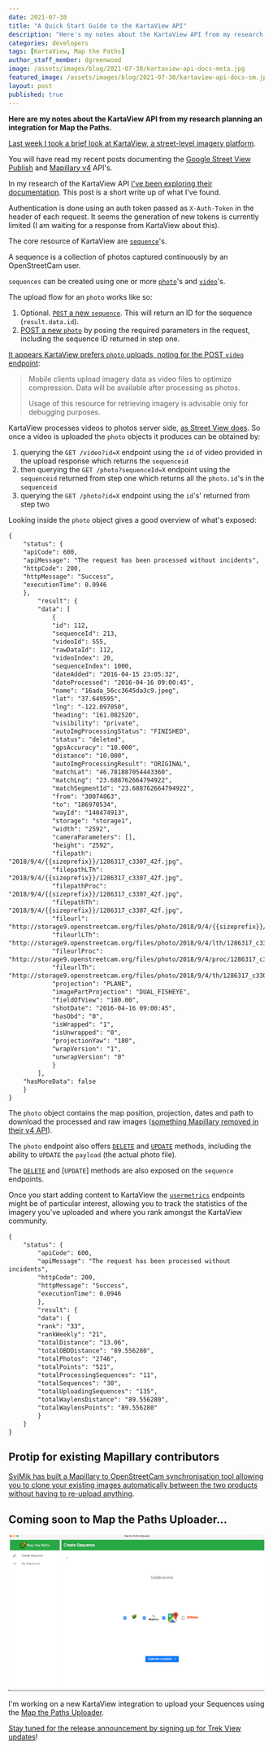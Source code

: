 ```yaml
---
date: 2021-07-30
title: "A Quick Start Guide to the KartaView API"
description: "Here's my notes about the KartaView API from my research planning an integration for Map the Paths."
categories: developers
tags: [KartaView, Map the Paths]
author_staff_member: dgreenwood
image: /assets/images/blog/2021-07-30/kartaview-api-docs-meta.jpg
featured_image: /assets/images/blog/2021-07-30/kartaview-api-docs-sm.jpg
layout: post
published: true
---
```


**Here are my notes about the KartaView API from my research planning an integration for Map the Paths.**

[Last week I took a brief look at KartaView, a street-level imagery platform](/blog/2021/getting-started-with-kartaview).

You will have read my recent posts documenting the [Google Street View Publish](/blog/2021/2preparing-360-video-upload-street-view-publish-api) and [Mapillary v4](/blog/2021/migrating-from-mapillary-api-v3-to-v4) API's.

In my research of the KartaView API [I've been exploring their documentation](http://doc.kartaview.org/). This post is a short write up of what I've found.

Authentication is done using an auth token passed as `X-Auth-Token` in the header of each request. It seems the generation of new tokens is currently limited (I am waiting for a response from KartaView about this).

The core resource of KartaView are [`sequence`](http://doc.kartaview.org/#tag/Sequence)'s.

A sequence is a collection of photos captured continuously by an OpenStreetCam user. 

`sequences` can be created using one or more [`photo`](http://doc.kartaview.org/#tag/Photo)'s and [`video`](http://doc.kartaview.org/#tag/Video)'s.

The upload flow for an `photo` works like so:

1. Optional. [`POST` a new `sequence`](http://doc.kartaview.org/#operation/sequenceCreate). This will return an ID for the sequence (`result.data.id`).
2. [POST a new `photo`](http://doc.kartaview.org/#operation/photoCreate) by posing the required parameters in the request, including the sequence ID returned in step one.

[It appears KartaView prefers `photo` uploads, noting for the POST `video` endpoint](http://doc.kartaview.org/#tag/Video):

> Mobile clients upload imagery data as video files to optimize compression. Data will be available after processing as photos.
>
> Usage of this resource for retrieving imagery is advisable only for debugging purposes.

KartaView processes videos to photos server side, [as Street View does](/blog/2021/preparing-360-video-upload-street-view-publish-api). So once a video is uploaded the `photo` objects it produces can be obtained by:

1. querying the `GET /video?id=X` endpoint using the `id` of video provided in the upload response which returns the `sequenceid`
2. then querying the `GET /photo?sequenceId=X` endpoint using the `sequenceid` returned from step one which returns all the `photo.id`'s in the `sequenceid` 
3. querying the `GET /photo?id=X` endpoint using the `id`'s' returned from step two

Looking inside the `photo` object gives a good overview of what's exposed:

```
{
	"status": {
	"apiCode": 600,
	"apiMessage": "The request has been processed without incidents",
	"httpCode": 200,
	"httpMessage": "Success",
	"executionTime": 0.0946
	},
		"result": {
		"data": [
			{
			"id": 112,
			"sequenceId": 213,
			"videoId": 555,
			"rawDataId": 112,
			"videoIndex": 20,
			"sequenceIndex": 1000,
			"dateAdded": "2016-04-15 23:05:32",
			"dateProcessed": "2016-04-16 09:00:45",
			"name": "16ada_56cc3645da3c9.jpeg",
			"lat": "37.649595",
			"lng": "-122.097050",
			"heading": "161.082520",
			"visibility": "private",
			"autoImgProcessingStatus": "FINISHED",
			"status": "deleted",
			"gpsAccuracy": "10.000",
			"distance": "10.000",
			"autoImgProcessingResult": "ORIGINAL",
			"matchLat": "46.781887054443360",
			"matchLng": "23.688762664794922",
			"matchSegmentId": "23.688762664794922",
			"from": "30074863",
			"to": "186970534",
			"wayId": "140474913",
			"storage": "storage1",
			"width": "2592",
			"cameraParameters": [],
			"height": "2592",
			"filepath": "2018/9/4/{{sizeprefix}}/1286317_c3307_42f.jpg",
			"filepathLTh": "2018/9/4/{{sizeprefix}}/1286317_c3307_42f.jpg",
			"filepathProc": "2018/9/4/{{sizeprefix}}/1286317_c3307_42f.jpg",
			"filepathTh": "2018/9/4/{{sizeprefix}}/1286317_c3307_42f.jpg",
			"fileurl": "http://storage9.openstreetcam.org/files/photo/2018/9/4/{{sizeprefix}}/1286317_c3307_42f.jpg",
			"fileurlLTh": "http://storage9.openstreetcam.org/files/photo/2018/9/4/lth/1286317_c3307_42f.jpg",
			"fileurlProc": "http://storage9.openstreetcam.org/files/photo/2018/9/4/proc/1286317_c3307_42f.jpg",
			"fileurlTh": "http://storage9.openstreetcam.org/files/photo/2018/9/4/th/1286317_c3307_42f.jpg",
			"projection": "PLANE",
			"imagePartProjection": "DUAL_FISHEYE",
			"fieldOfView": "180.00",
			"shotDate": "2016-04-16 09:00:45",
			"hasObd": "0",
			"isWrapped": "1",
			"isUnwrapped": "0",
			"projectionYaw": "180",
			"wrapVersion": "1",
			"unwrapVersion": "0"
			}
		],
	"hasMoreData": false
	}
}
```

The `photo` object contains the map position, projection, dates and path to download the processed and raw images ([something Mapillary removed in their v4 API](/blog/2021/migrating-from-mapillary-api-v3-to-v4)).

The `photo` endpoint also offers [`DELETE`](http://doc.kartaview.org/#operation/photoDeleteById) and [`UPDATE`](http://doc.kartaview.org/#operation/photoUpdateById) methods, including the ability to `UPDATE` the `payload` (the actual photo file).

The [`DELETE`](http://doc.kartaview.org/#operation/photoDeleteById) and [`UPDATE`] methods are also exposed on the `sequence` endpoints.

Once you start adding content to KartaView the [`usermetrics`](http://doc.kartaview.org/#operation/userMetricsGetByUserId) endpoints might be of particular interest, allowing you to track the statistics of the imagery you've uploaded and where you rank amongst the KartaView community.

```
{
	"status": {
		"apiCode": 600,
		"apiMessage": "The request has been processed without incidents",
		"httpCode": 200,
		"httpMessage": "Success",
		"executionTime": 0.0946
		},
		"result": {
		"data": {
		"rank": "33",
		"rankWeekly": "21",
		"totalDistance": "13.06",
		"totalOBDDistance": "89.556280",
		"totalPhotos": "2746",
		"totalPoints": "521",
		"totalProcessingSequences": "11",
		"totalSequences": "30",
		"totalUploadingSequences": "135",
		"totalWaylensDistance": "89.556280",
		"totalWaylensPoints": "89.556280"
		}
	}
}

```

## Protip for existing Mapillary contributors

[SviMik has built a Mapillary to OpenStreetCam synchronisation tool allowing you to clone your existing images automatically between the two products without having to re-upload anything](https://forum.mapillary.com/t/mapillary-openstreetcam-synchronization-tool/4246).

## Coming soon to Map the Paths Uploader...

<img class="img-fluid" src="/assets/images/blog/2021-07-30/mapthepaths-uploader-integrations-sm.jpg" alt="Map the Paths Uploader integrations" title="Map the Paths Uploader integrations" />

I'm working on a new KartaView integration to upload your Sequences using the [Map the Paths Uploader](https://www.mapthepaths.com/uploader).

[Stay tuned for the release announcement by signing up for Trek View updates](https://landing.mailerlite.com/webforms/landing/i5h6l6)!